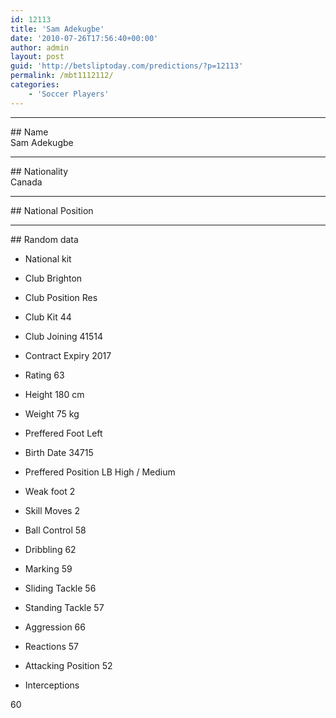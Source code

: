 ```yaml
---
id: 12113
title: 'Sam Adekugbe'
date: '2010-07-26T17:56:40+00:00'
author: admin
layout: post
guid: 'http://betsliptoday.com/predictions/?p=12113'
permalink: /mbt1112112/
categories:
    - 'Soccer Players'
---
```


- - - - - -

\## Name  
 Sam Adekugbe

- - - - - -

\## Nationality  
 Canada

- - - - - -

\## National Position

- - - - - -

\## Random data

- National kit
- Club
 Brighton

- Club Position
 Res

- Club Kit
 44

- Club Joining
 41514

- Contract Expiry
 2017

- Rating
 63

- Height
 180 cm

- Weight
 75 kg

- Preffered Foot
 Left

- Birth Date
 34715

- Preffered Position
 LB High / Medium

- Weak foot
 2

- Skill Moves
 2

- Ball Control
 58

- Dribbling
 62

- Marking
 59

- Sliding Tackle
 56

- Standing Tackle
 57

- Aggression
 66

- Reactions
 57

- Attacking Position
 52

- Interceptions

 60
